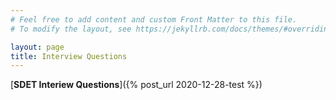 ```yaml
---
# Feel free to add content and custom Front Matter to this file.
# To modify the layout, see https://jekyllrb.com/docs/themes/#overriding-theme-defaults

layout: page
title: Interview Questions
---
```

[**SDET Interiew Questions**]({% post_url 2020-12-28-test %})